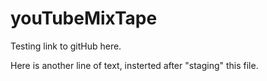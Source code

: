 # youTubeMixTape

Testing link to gitHub here.

Here is another line of text, insterted after "staging" this file.